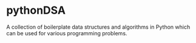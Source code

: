 # pythonDSA
A collection of boilerplate data structures and algorithms in Python which can be used for various programming problems.
